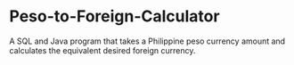 # Peso-to-Foreign-Calculator
A SQL and Java program that takes a Philippine peso currency amount and calculates the equivalent desired foreign currency.
